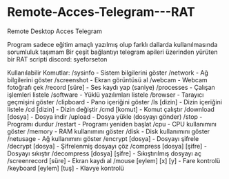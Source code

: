 # Remote-Acces-Telegram---RAT
Remote Desktop Acces Telegram

Program sadece eğitim amaçlı yazılmış olup farklı dallarda kullanılmasında sorumluluk taşımam
Bir çeşit bağlantıyı telegram apileri üzerinden yürüten bir RAT scripti
discord: syeforseton

 Kullanılabilir Komutlar:
                /sysinfo - Sistem bilgilerini göster
                /network - Ağ bilgilerini göster
                /screenshot - Ekran görüntüsü al
                /webcam - Webcam fotoğrafı çek
                /record [süre] - Ses kaydı yap (saniye)
                /processes - Çalışan işlemleri listele
                /software - Yüklü yazılımları listele
                /browser - Tarayıcı geçmişini göster
                /clipboard - Pano içeriğini göster
                /ls [dizin] - Dizin içeriğini listele
                /cd [dizin] - Dizin değiştir
                /cmd [komut] - Komut çalıştır
                /download [dosya] - Dosya indir
                /upload - Dosya yükle (dosyayı gönder)
                /stop - Programı durdur
                /restart - Programı yeniden başlat
                /cpu - CPU kullanımını göster
                /memory - RAM kullanımını göster
                /disk - Disk kullanımını göster
                /netusage - Ağ kullanımını göster
                /encrypt [dosya] - Dosyayı şifrele
                /decrypt [dosya] - Şifrelenmiş dosyayı çöz
                /compress [dosya] [şifre] - Dosyayı sıkıştır
                /decompress [dosya] [şifre] - Sıkıştırılmış dosyayı aç
                /screenrecord [süre] - Ekran kaydı al
                /mouse [eylem] [x] [y] - Fare kontrolü
                /keyboard [eylem] [tuş] - Klavye kontrolü


  
